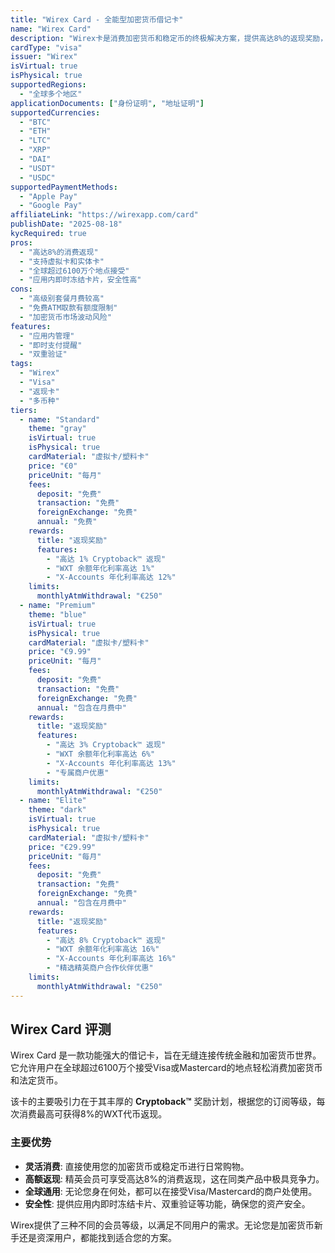 ```yaml
---
title: "Wirex Card - 全能型加密货币借记卡"
name: "Wirex Card"
description: "Wirex卡是消费加密货币和稳定币的终极解决方案，提供高达8%的返现奖励，并让您掌控自己的资金安全。"
cardType: "visa"
issuer: "Wirex"
isVirtual: true
isPhysical: true
supportedRegions:
  - "全球多个地区"
applicationDocuments: ["身份证明", "地址证明"]
supportedCurrencies:
  - "BTC"
  - "ETH"
  - "LTC"
  - "XRP"
  - "DAI"
  - "USDT"
  - "USDC"
supportedPaymentMethods:
  - "Apple Pay"
  - "Google Pay"
affiliateLink: "https://wirexapp.com/card"
publishDate: "2025-08-18"
kycRequired: true
pros:
  - "高达8%的消费返现"
  - "支持虚拟卡和实体卡"
  - "全球超过6100万个地点接受"
  - "应用内即时冻结卡片，安全性高"
cons:
  - "高级别套餐月费较高"
  - "免费ATM取款有额度限制"
  - "加密货币市场波动风险"
features:
  - "应用内管理"
  - "即时支付提醒"
  - "双重验证"
tags:
  - "Wirex"
  - "Visa"
  - "返现卡"
  - "多币种"
tiers:
  - name: "Standard"
    theme: "gray"
    isVirtual: true
    isPhysical: true
    cardMaterial: "虚拟卡/塑料卡"
    price: "€0"
    priceUnit: "每月"
    fees:
      deposit: "免费"
      transaction: "免费"
      foreignExchange: "免费"
      annual: "免费"
    rewards:
      title: "返现奖励"
      features:
        - "高达 1% Cryptoback™ 返现"
        - "WXT 余额年化利率高达 1%"
        - "X-Accounts 年化利率高达 12%"
    limits:
      monthlyAtmWithdrawal: "€250"
  - name: "Premium"
    theme: "blue"
    isVirtual: true
    isPhysical: true
    cardMaterial: "虚拟卡/塑料卡"
    price: "€9.99"
    priceUnit: "每月"
    fees:
      deposit: "免费"
      transaction: "免费"
      foreignExchange: "免费"
      annual: "包含在月费中"
    rewards:
      title: "返现奖励"
      features:
        - "高达 3% Cryptoback™ 返现"
        - "WXT 余额年化利率高达 6%"
        - "X-Accounts 年化利率高达 13%"
        - "专属商户优惠"
    limits:
      monthlyAtmWithdrawal: "€250"
  - name: "Elite"
    theme: "dark"
    isVirtual: true
    isPhysical: true
    cardMaterial: "虚拟卡/塑料卡"
    price: "€29.99"
    priceUnit: "每月"
    fees:
      deposit: "免费"
      transaction: "免费"
      foreignExchange: "免费"
      annual: "包含在月费中"
    rewards:
      title: "返现奖励"
      features:
        - "高达 8% Cryptoback™ 返现"
        - "WXT 余额年化利率高达 16%"
        - "X-Accounts 年化利率高达 16%"
        - "精选精英商户合作伙伴优惠"
    limits:
      monthlyAtmWithdrawal: "€250"
---
```


## Wirex Card 评测

Wirex Card 是一款功能强大的借记卡，旨在无缝连接传统金融和加密货币世界。它允许用户在全球超过6100万个接受Visa或Mastercard的地点轻松消费加密货币和法定货币。

该卡的主要吸引力在于其丰厚的 **Cryptoback™** 奖励计划，根据您的订阅等级，每次消费最高可获得8%的WXT代币返现。

### 主要优势

*   **灵活消费**: 直接使用您的加密货币或稳定币进行日常购物。
*   **高额返现**: 精英会员可享受高达8%的消费返现，这在同类产品中极具竞争力。
*   **全球通用**: 无论您身在何处，都可以在接受Visa/Mastercard的商户处使用。
*   **安全性**: 提供应用内即时冻结卡片、双重验证等功能，确保您的资产安全。

Wirex提供了三种不同的会员等级，以满足不同用户的需求。无论您是加密货币新手还是资深用户，都能找到适合您的方案。
